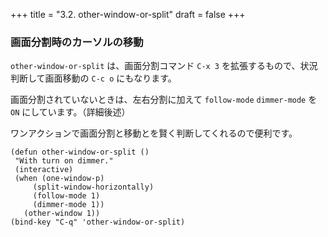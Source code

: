 +++
title = "3.2. other-window-or-split"
draft = false
+++
### 画面分割時のカーソルの移動
`other-window-or-split` は、画面分割コマンド `C-x 3` を拡張するもので、状況判断して画面移動の `C-c o` にもなります。

画面分割されていないときは、左右分割に加えて `follow-mode` `dimmer-mode` を `ON` にしています。（詳細後述）

ワンアクションで画面分割と移動とを賢く判断してくれるので便利です。

```elisp
(defun other-window-or-split ()
 "With turn on dimmer."
 (interactive)
 (when (one-window-p)
	 (split-window-horizontally)
	 (follow-mode 1)
	 (dimmer-mode 1))
   (other-window 1))
(bind-key "C-q" 'other-window-or-split)
```
